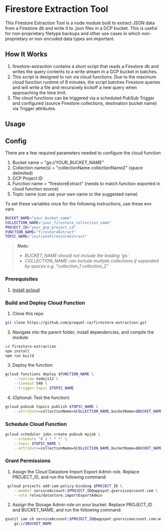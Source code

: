 # Firestore Extraction Tool

This Firestore Extraction Tool is a node module built to extract JSON data from a Firestore db and write it to .json files in a GCP bucket. This is useful for non-proprietary filetype backups and other use cases in which non-proprietary or non-encoded data types are important. 

## How It Works

1. firestore-extraction contains a short script that reads a Firestore db and writes the query contents to a write stream in a GCP bucket in batches. 
2. This script is designed to run via cloud functions. Due to the maximum cloud function runtime of 9 minutes, the script batches Firestore queries and will write a file and recursively kickoff a new query when approaching the time limit.
3. The cloud functions can be triggered via a scheduled PubSub Trigger and configured (source Firestore collections, destination bucket name) via Trigger attributes. 

## Usage

## Config 

There are a few required parameters needed to configure the cloud function

1. Bucket name = "gs://YOUR_BUCKET_NAME"
2. Collection name(s) = "collectionName collectionName2" (space delimited)
3. GCP Project ID 
4. Function name = "firestoreExtract" (needs to match function exported in cloud function source)
5. Topic name (can use your own name or the suggested name)

To set these variables once for the following instructions, use these env vars

```sh
BUCKET_NAME="your_bucket_name" 
COLLECTION_NAME="your_firestore_collection_name" 
PROJECT_ID="your_gcp_project_id"
FUNCTION_NAME="firestoreExtract"
TOPIC_NAME="initiateFirestoreExtract"

```

> ***Note:***
>- *BUCKET_NAME should not include the leading 'gs:'*
>- *COLLECTION_NAME can include multiple collections if separated by spaces e.g. "collection_1 collection_2"*



### Prerequisites

1. [Install gcloud](https://cloud.google.com/sdk/docs/install)

### Build and Deploy Cloud Function

1. Clone this repo

```sh
git clone https://github.com/prequel-co/firestore-extraction.git
```
 
2. Navigate into the parent folder, install dependencies, and compile the module:
  
  ```sh
  cd firestore-extraction
  npm install
  npm run build
  ```
  
3. Deploy the function 

  ```sh
  gcloud functions deploy $FUNCTION_NAME \
      --runtime nodejs12 \
      --timeout 540 \
      --trigger-topic $TOPIC_NAME
  ```
  
4. (Optional: Test the function)
  
  ```sh
  gcloud pubsub topics publish $TOPIC_NAME \
      --attribute=collectionName=$COLLECTION_NAME,bucketName=$BUCKET_NAME
  ```
  
### Schedule Cloud Function

  ```sh
  gcloud scheduler jobs create pubsub myjob \
      --schedule "0 2 * * *" \
      --topic $TOPIC_NAME \
      --attribute=collectionName=$COLLECTION_NAME,bucketName=$BUCKET_NAME
  ```

### Grant Permissions

1. Assign the Cloud Datastore Import Export Admin role. Replace PROJECT_ID, and run the following command:

```sh
 gcloud projects add-iam-policy-binding $PROJECT_ID \
    --member serviceAccount:$PROJECT_ID@appspot.gserviceaccount.com \
    --role roles/datastore.importExportAdmin
```
2. Assign the Storage Admin role on your bucket. Replace PROJECT_ID and BUCKET_NAME, and run the following command:

```sh
gsutil iam ch serviceAccount:$PROJECT_ID@appspot.gserviceaccount.com:admin \
    gs://$BUCKET_NAME
```
    


